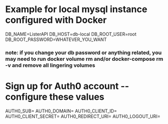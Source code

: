 # Example for local mysql instance configured with Docker
DB_NAME=ListerAPI
DB_HOST=db-local
DB_ROOT_USER=root
DB_ROOT_PASSWORD=WHATEVER_YOU_WANT
### note: if you change your db password or anything related, you may need to run docker volume rm and/or docker-compose rm -v and remove all lingering volumes

# Sign up for Auth0 account -- configure these values
AUTH0_SUB=
AUTH0_DOMAIN=
AUTH0_CLIENT_ID=
AUTH0_CLIENT_SECRET=
AUTH0_REDIRECT_URI=
AUTH0_LOGOUT_URI=
